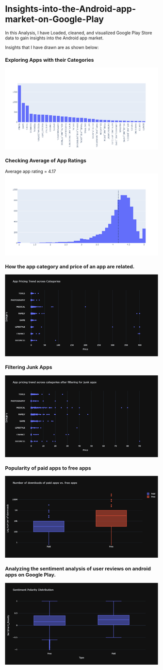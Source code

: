 # Insights-into-the-Android-app-market-on-Google-Play
In this Analysis, I have Loaded, cleaned, and visualized Google Play Store data to gain insights into the Android app market.

Insights that I have drawn are as shown below:

### Exploring Apps with their Categories

![Categories](Plots/Categories.png)

### Checking Average of App Ratings
Average app rating =  4.17
![Average App Ratings](Plots/AverageAppRatings.png)

### How the app category and price of an app are related.

![App Pricing](Plots/AppPricing.png)

### Filtering Junk Apps

![Pricing Junk Apps](Plots/PricingJunkApps.png)

### Popularity of paid apps to free apps

![Popularity of Paid to Free](Plots/PopularityPaidtoFree.png)

### Analyzing the sentiment analysis of user reviews on android apps on Google Play.

![Sentiment Analysis](Plots/SentimentAnalysis.png)

